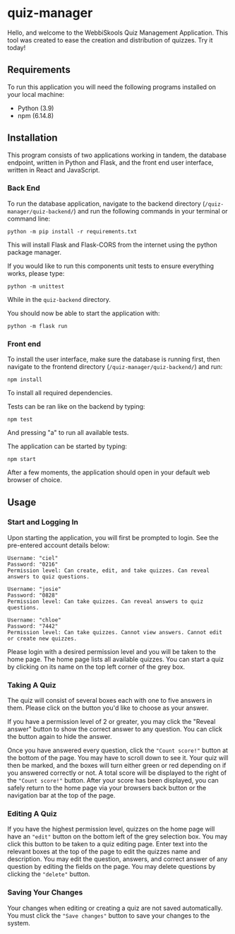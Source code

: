 # quiz-manager
 
Hello, and welcome to the WebbiSkools Quiz Management Application. This tool was created to ease the creation and distribution of quizzes. Try it today!

## Requirements

To run this application you will need the following programs installed on your local machine:

- Python (3.9)
- npm (6.14.8)

## Installation

This program consists of two applications working in tandem, the database endpoint, written in Python and Flask, and the front end user interface, written in React and JavaScript.

### Back End

To run the database application, navigate to the backend directory (`/quiz-manager/quiz-backend/`) and run the following commands in your terminal or command line:
```
python -m pip install -r requirements.txt
```

This will install Flask and Flask-CORS from the internet using the python package manager. 

If you would like to run this components unit tests to ensure everything works, please type:
```
python -m unittest
```

While in the `quiz-backend` directory.

You should now be able to start the application with:

```
python -m flask run
```

### Front end

To install the user interface, make sure the database is running first, then navigate to the frontend directory (`/quiz-manager/quiz-backend/`) and run:

```
npm install
```

To install all required dependencies.

Tests can be ran like on the backend by typing:

```
npm test
```

And pressing "a" to run all available tests.

The application can be started by typing:

```
npm start
```

After a few moments, the application should open in your default web browser of choice.

## Usage

### Start and Logging In

Upon starting the application, you will first be prompted to login. See the pre-entered account details below:

```
Username: "ciel"
Password: "0216"
Permission level: Can create, edit, and take quizzes. Can reveal answers to quiz questions.

Username: "josie"
Password: "0828"
Permission level: Can take quizzes. Can reveal answers to quiz questions.

Username: "chloe"
Password: "7442"
Permission level: Can take quizzes. Cannot view answers. Cannot edit or create new quizzes.
```

Please login with a desired permission level and you will be taken to the home page. The home page lists all available quizzes. You can start a quiz by clicking on its name on the top left corner of the grey box.

### Taking A Quiz

The quiz will consist of several boxes each with one to five answers in them. Please click on the button you'd like to choose as your answer.

If you have a permission level of 2 or greater, you may click the "Reveal answer" button to show the correct answer to any question. You can click the button again to hide the answer.

Once you have answered every question, click the `"Count score!"` button at the bottom of the page. You may have to scroll down to see it. Your quiz will then be marked, and the boxes will turn either green or red depending on if you answered correctly or not. A total score will be displayed to the right of the `"Count score!"` button. After your score has been displayed, you can safely return to the home page via your browsers back button or the navigation bar at the top of the page.

### Editing A Quiz

If you have the highest permission level, quizzes on the home page will have an `"edit"` button on the bottom left of the grey selection box. You may click this button to be taken to a quiz editing page. Enter text into the relevant boxes at the top of the page to edit the quizzes name and description. You may edit the question, answers, and correct answer of any question by editing the fields on the page. You may delete questions by clicking the `"delete"` button.

### Saving Your Changes

Your changes when editing or creating a quiz are not saved automatically. You must click the `"Save changes"` button to save your changes to the system.